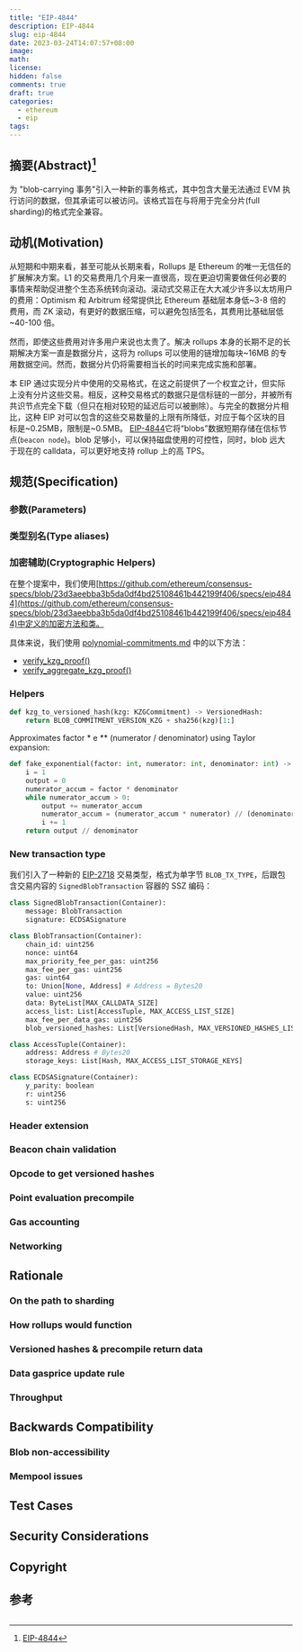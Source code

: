 ```yaml
---
title: "EIP-4844"
description: EIP-4844
slug: eip-4844
date: 2023-03-24T14:07:57+08:00
image:
math:
license:
hidden: false
comments: true
draft: true
categories:
  - ethereum
  - eip
tags:
---
```


## 摘要(Abstract)[^1]

为 "blob-carrying 事务"引入一种新的事务格式，其中包含大量无法通过 EVM 执行访问的数据，但其承诺可以被访问。该格式旨在与将用于完全分片(full sharding)的格式完全兼容。

## 动机(Motivation)

从短期和中期来看，甚至可能从长期来看，Rollups 是 Ethereum 的唯一无信任的扩展解决方案。L1 的交易费用几个月来一直很高，现在更迫切需要做任何必要的事情来帮助促进整个生态系统转向滚动。滚动式交易正在大大减少许多以太坊用户的费用：Optimism 和 Arbitrum 经常提供比 Ethereum 基础层本身低~3-8 倍的费用，而 ZK 滚动，有更好的数据压缩，可以避免包括签名，其费用比基础层低~40-100 倍。

然而，即使这些费用对许多用户来说也太贵了。解决 rollups 本身的长期不足的长期解决方案一直是数据分片，这将为 rollups 可以使用的链增加每块~16MB 的专用数据空间。然而，数据分片仍将需要相当长的时间来完成实施和部署。

本 EIP 通过实现分片中使用的交易格式，在这之前提供了一个权宜之计，但实际上没有分片这些交易。相反，这种交易格式的数据只是信标链的一部分，并被所有共识节点完全下载（但只在相对较短的延迟后可以被删除）。与完全的数据分片相比，这种 EIP 对可以包含的这些交易数量的上限有所降低，对应于每个区块的目标是~0.25MB，限制是~0.5MB。
[EIP-4844](https://eips.ethereum.org/EIPS/eip-4844)它将“blobs”数据短期存储在信标节点(`beacon node`)。blob 足够小，可以保持磁盘使用的可控性，同时，blob 远大于现在的 calldata，可以更好地支持 rollup 上的高 TPS。

## 规范(Specification)

### 参数(Parameters)

### 类型别名(Type aliases)

### 加密辅助(Cryptographic Helpers)

在整个提案中，我们使用[https://github.com/ethereum/consensus-specs/blob/23d3aeebba3b5da0df4bd25108461b442199f406/specs/eip4844](https://github.com/ethereum/consensus-specs/blob/23d3aeebba3b5da0df4bd25108461b442199f406/specs/eip4844)中定义的加密方法和类。

具体来说，我们使用 [polynomial-commitments.md](https://github.com/ethereum/consensus-specs/blob/23d3aeebba3b5da0df4bd25108461b442199f406/specs/eip4844/polynomial-commitments.md) 中的以下方法：

- [verify_kzg_proof()](https://github.com/ethereum/consensus-specs/blob/23d3aeebba3b5da0df4bd25108461b442199f406/specs/eip4844/polynomial-commitments.md#verify_kzg_proof)
- [verify_aggregate_kzg_proof()](https://github.com/ethereum/consensus-specs/blob/23d3aeebba3b5da0df4bd25108461b442199f406/specs/eip4844/polynomial-commitments.md#verify_aggregate_kzg_proof)

### Helpers

```python
def kzg_to_versioned_hash(kzg: KZGCommitment) -> VersionedHash:
    return BLOB_COMMITMENT_VERSION_KZG + sha256(kzg)[1:]
```

Approximates factor \* e \*\* (numerator / denominator) using Taylor expansion:

```python
def fake_exponential(factor: int, numerator: int, denominator: int) -> int:
    i = 1
    output = 0
    numerator_accum = factor * denominator
    while numerator_accum > 0:
        output += numerator_accum
        numerator_accum = (numerator_accum * numerator) // (denominator * i)
        i += 1
    return output // denominator
```

### New transaction type

我们引入了一种新的 [EIP-2718](https://eips.ethereum.org/EIPS/eip-2718) 交易类型，格式为单字节 `BLOB_TX_TYPE`，后跟包含交易内容的 `SignedBlobTransaction` 容器的 SSZ 编码：

```python
class SignedBlobTransaction(Container):
    message: BlobTransaction
    signature: ECDSASignature

class BlobTransaction(Container):
    chain_id: uint256
    nonce: uint64
    max_priority_fee_per_gas: uint256
    max_fee_per_gas: uint256
    gas: uint64
    to: Union[None, Address] # Address = Bytes20
    value: uint256
    data: ByteList[MAX_CALLDATA_SIZE]
    access_list: List[AccessTuple, MAX_ACCESS_LIST_SIZE]
    max_fee_per_data_gas: uint256
    blob_versioned_hashes: List[VersionedHash, MAX_VERSIONED_HASHES_LIST_SIZE]

class AccessTuple(Container):
    address: Address # Bytes20
    storage_keys: List[Hash, MAX_ACCESS_LIST_STORAGE_KEYS]

class ECDSASignature(Container):
    y_parity: boolean
    r: uint256
    s: uint256
```

### Header extension

### Beacon chain validation

### Opcode to get versioned hashes

### Point evaluation precompile

### Gas accounting

### Networking

## Rationale

### On the path to sharding

### How rollups would function

### Versioned hashes & precompile return data

### Data gasprice update rule

### Throughput

## Backwards Compatibility

### Blob non-accessibility

### Mempool issues

## Test Cases

## Security Considerations

## Copyright

## 参考

[^1]: [EIP-4844](https://eips.ethereum.org/EIPS/eip-4844)

```

```
